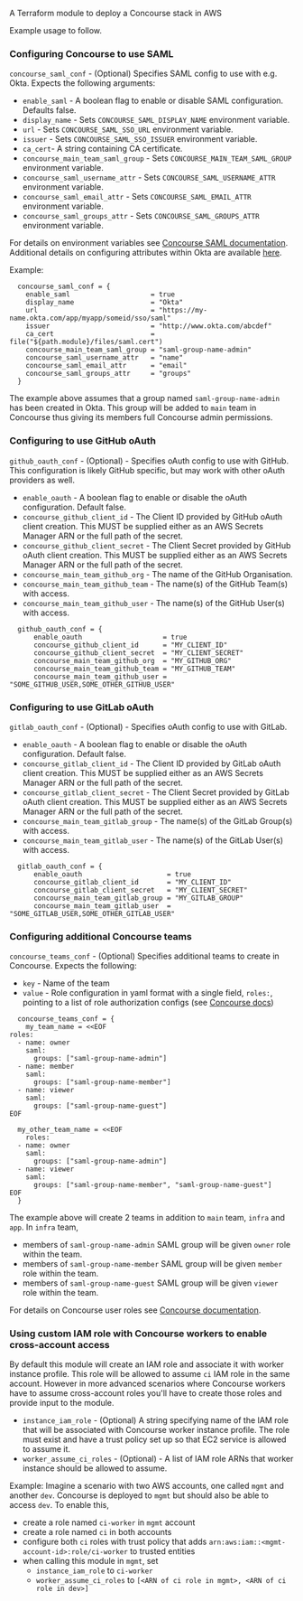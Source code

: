 A Terraform module to deploy a Concourse stack in AWS

Example usage to follow.

### Configuring Concourse to use SAML
`concourse_saml_conf` - (Optional) Specifies SAML config to use with e.g. Okta. Expects the following arguments:
* `enable_saml` - A boolean flag to enable or disable SAML configuration. Defaults false.
* `display_name` - Sets `CONCOURSE_SAML_DISPLAY_NAME` environment variable.
* `url` - Sets `CONCOURSE_SAML_SSO_URL` environment variable.
* `issuer` - Sets `CONCOURSE_SAML_SSO_ISSUER` environment variable.
* `ca_cert`- A string containing CA certificate. 
* `concourse_main_team_saml_group` - Sets `CONCOURSE_MAIN_TEAM_SAML_GROUP` environment variable.
* `concourse_saml_username_attr` - Sets `CONCOURSE_SAML_USERNAME_ATTR` environment variable.
* `concourse_saml_email_attr` - Sets `CONCOURSE_SAML_EMAIL_ATTR` environment variable.
* `concourse_saml_groups_attr` - Sets `CONCOURSE_SAML_GROUPS_ATTR` environment variable.

For details on environment variables see [Concourse SAML documentation](https://concourse-ci.org/generic-saml-auth.html).
Additional details on configuring attributes within Okta are available [here](https://github.com/concourse/concourse/pull/5998).

Example:
```
  concourse_saml_conf = {
    enable_saml                    = true
    display_name                   = "Okta"
    url                            = "https://my-name.okta.com/app/myapp/someid/sso/saml"
    issuer                         = "http://www.okta.com/abcdef"
    ca_cert                        = file("${path.module}/files/saml.cert")
    concourse_main_team_saml_group = "saml-group-name-admin"
    concourse_saml_username_attr   = "name"
    concourse_saml_email_attr      = "email"
    concourse_saml_groups_attr     = "groups"
  }
```
The example above assumes that a group named `saml-group-name-admin` has been created in Okta. This group will be added to `main` team in Concourse thus giving its members full Concourse admin permissions. 

### Configuring to use GitHub oAuth
`github_oauth_conf` - (Optional) - Specifies oAuth config to use with GitHub. This configuration
is likely GitHub specific, but may work with other oAuth providers as well.
* `enable_oauth` - A boolean flag to enable or disable the oAuth configuration. Default false.
* `concourse_github_client_id` - The Client ID provided by GitHub oAuth client creation. This MUST be supplied either as an AWS Secrets Manager ARN or the full path of the secret.
* `concourse_github_client_secret` - The Client Secret provided by GitHub oAuth client creation. This MUST be supplied either as an AWS Secrets Manager ARN or the full path of the secret.
* `concourse_main_team_github_org` - The name of the GitHub Organisation.
* `concourse_main_team_github_team` - The name(s) of the GitHub Team(s) with access.
* `concourse_main_team_github_user` - The name(s) of the GitHub User(s) with access.
```
  github_oauth_conf = {
      enable_oauth                    = true
      concourse_github_client_id      = "MY_CLIENT_ID"
      concourse_github_client_secret  = "MY_CLIENT_SECRET"
      concourse_main_team_github_org  = "MY_GITHUB_ORG"
      concourse_main_team_github_team = "MY_GITHUB_TEAM"
      concourse_main_team_github_user = "SOME_GITHUB_USER,SOME_OTHER_GITHUB_USER"
```

### Configuring to use GitLab oAuth
`gitlab_oauth_conf` - (Optional) - Specifies oAuth config to use with GitLab.
* `enable_oauth` - A boolean flag to enable or disable the oAuth configuration. Default false.
* `concourse_gitlab_client_id` - The Client ID provided by GitLab oAuth client creation. This MUST be supplied either as an AWS Secrets Manager ARN or the full path of the secret.
* `concourse_gitlab_client_secret` - The Client Secret provided by GitLab oAuth client creation. This MUST be supplied either as an AWS Secrets Manager ARN or the full path of the secret.
* `concourse_main_team_gitlab_group` - The name(s) of the GitLab Group(s) with access.
* `concourse_main_team_gitlab_user` - The name(s) of the GitLab User(s) with access.
```
  gitlab_oauth_conf = {
      enable_oauth                     = true
      concourse_gitlab_client_id       = "MY_CLIENT_ID"
      concourse_gitlab_client_secret   = "MY_CLIENT_SECRET"
      concourse_main_team_gitlab_group = "MY_GITLAB_GROUP"
      concourse_main_team_gitlab_user  = "SOME_GITLAB_USER,SOME_OTHER_GITLAB_USER"
```

### Configuring additional Concourse teams

`concourse_teams_conf` - (Optional) Specifies additional teams to create in Concourse. Expects the following:
* `key` - Name of the team 
* `value` - Role configuration in yaml format with a single field, `roles:`, pointing to a list of role authorization configs (see [Concourse docs](https://concourse-ci.org/managing-teams.html#setting-roles))
```
  concourse_teams_conf = {
    my_team_name = <<EOF
roles:
  - name: owner
    saml:
      groups: ["saml-group-name-admin"]
  - name: member
    saml:
      groups: ["saml-group-name-member"]
  - name: viewer
    saml:
      groups: ["saml-group-name-guest"]
EOF

  my_other_team_name = <<EOF
    roles:
  - name: owner
    saml:
      groups: ["saml-group-name-admin"]
  - name: viewer
    saml:
      groups: ["saml-group-name-member", "saml-group-name-guest"]
EOF
  }
```
The example above will create 2 teams in addition to `main` team, `infra` and `app`. In `infra` team,
* members of `saml-group-name-admin` SAML group will be given `owner` role within the team.
* members of `saml-group-name-member` SAML group will be given `member` role within the team.
* members of `saml-group-name-guest` SAML group will be given `viewer` role within the team.

For details on Concourse user roles see [Concourse documentation](https://concourse-ci.org/user-roles.html).

### Using custom IAM role with Concourse workers to enable cross-account access
By default this module will create an IAM role and associate it with worker instance profile. This role will be allowed to assume `ci` IAM role in the same account. However in more advanced scenarios where Concourse workers have to assume cross-account roles you'll have to create those roles and provide input to the module.
* `instance_iam_role` - (Optional) A string specifying name of the IAM role that will be associated with Concourse worker instance profile. The role must exist and have a trust policy set up so that EC2 service is allowed to assume it. 
* `worker_assume_ci_roles` - (Optional) - A list of IAM role ARNs that worker instance should be allowed to assume. 

Example:
Imagine a scenario with two AWS accounts, one called `mgmt` and another `dev`. Concourse is deployed to `mgmt` but should also be able to access `dev`. To enable this,
* create a role named `ci-worker` in `mgmt` account
* create a role named `ci` in both accounts
* configure both `ci` roles with trust policy that adds `arn:aws:iam::<mgmt-account-id>:role/ci-worker` to trusted entities
* when calling this module in `mgmt`, set
    * `instance_iam_role` to `ci-worker`
    * `worker_assume_ci_roles` to `[<ARN of ci role in mgmt>, <ARN of ci role in dev>]`
